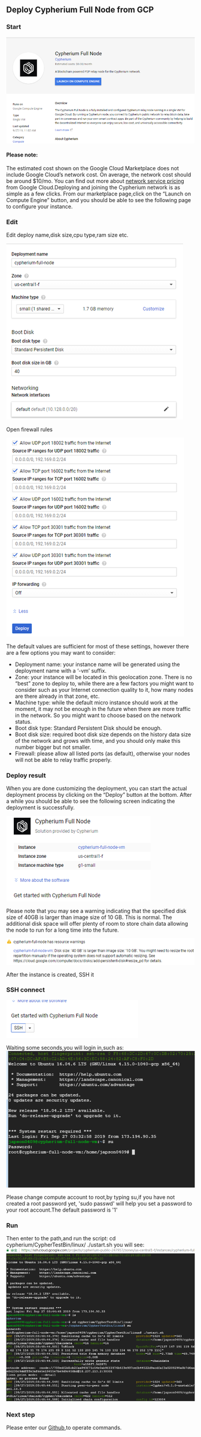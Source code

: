 ## Deploy Cypherium Full Node from GCP
### Start
![](../../images/GCP/start.png)
#### Please note:   
The estimated cost shown on the Google Cloud Marketplace does not include Google Cloud’s network cost. On average, the network cost should
be around $10/mo. You can find out more about [network service pricing](https://cloud.google.com/network-tiers/pricing) from Google Cloud.Deploying and joining the Cypherium network is as simple as a
few clicks. From our marketplace page,click on the “Launch on Compute Engine” button, and you should be able to see the following page to configure your
instance.
### Edit
Edit deploy name,disk size,cpu type,ram size etc.

![](../../images/GCP/name.png)

Open firewall rules

![](../../images/GCP/firewall.png)

The default values are sufficient for most of these settings, however there are a few options you may want to consider:
*  Deployment name: your instance name will be generated using the deployment name with a ‘-vm’ suffix.
*  Zone: your instance will be located in this geolocation zone. There is no “best” zone to deploy to, while there are a few factors you might want to consider
    such as your Internet connection quality to it, how many nodes are there already
    in that zone, etc.
*  Machine type: while the default micro instance should work at the moment, it may not be enough in the future when there are more traffic in the network.
    So you might want to choose based on the network status.
*  Boot disk type: Standard Persistent Disk should be enough.
*  Boot disk size: required boot disk size depends on the history data size of the network and grows with time, and you should only make this number bigger
    but not smaller.
*  Firewall: please allow all listed ports (as default), otherwise your nodes will not be able to relay traffic properly.
### Deploy result
When you are done customizing the deployment, you can start the actual deployment process by clicking on the “Deploy” button at the bottom. After a while
you should be able to see the following screen indicating the deployment is successfully.

![](../../images/GCP/success.png)

Please note that you may see a warning indicating that the specified disk size of 40GB is larger than image size of 10 GB. This is normal. The additional
disk space will offer plenty of room to store chain data allowing the node to run for a
long time into the future.

![](../../images/GCP/warn.png)

After the instance is created, SSH it

### SSH connect
![](../../images/GCP/ssh.png)

Waiting some seconds,you will login in,such as:
![](../../images/GCP/root.png)

Please change compute account to root,by typing su,if you have not created a root password yet, 'sudo passwd' will help you set a password to your root
account.The default password is '1'
### Run
Then enter to the path,and run the script:
cd cypherium/CypherTestBin/linux/
./ustart.sh
you will see:
![](../../images/GCP/run.png)

### Next step
Please enter our [Github](https://github.com/cypherium/CypherTestBin/),to operate commands.
